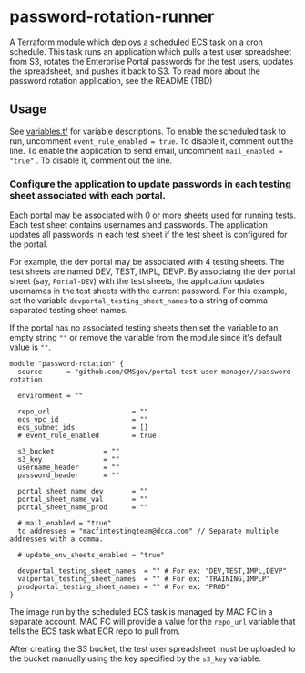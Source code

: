 # password-rotation-runner

A Terraform module which deploys a scheduled ECS task on a cron schedule.  This task runs an application which pulls a test user spreadsheet from S3, rotates the Enterprise Portal passwords for the test users, updates the spreadsheet, and pushes it back to S3. To read more about the password rotation application, see the README (TBD)

## Usage
See [variables.tf](variables.tf) for variable descriptions.
To enable the scheduled task to run, uncomment `event_rule_enabled = true`. To disable it, comment out the line.
To enable the application to send email, uncomment `mail_enabled = "true"` . To disable it, comment out the line.

### Configure the application to update passwords in each testing sheet associated with each portal.
Each portal may be associated with 0 or more sheets used for running tests. Each test sheet contains usernames and passwords. The application updates all passwords in each test sheet if the test sheet is configured for the portal.

For example, the dev portal may be associated with 4 testing sheets. The test sheets are named
DEV, TEST, IMPL, DEVP. By associatng the dev portal sheet (say, `Portal-DEV`) with the test sheets, the application updates usernames in the test sheets with the current password.
For this example, set the variable `devportal_testing_sheet_names` to a string of comma-separated testing sheet names.

If the portal has no associated testing sheets then set the variable to an empty string `""` or remove the variable from the module since it's default value is `""`.
```
module "password-rotation" {
  source      = "github.com/CMSgov/portal-test-user-manager//password-rotation
  
  environment = ""

  repo_url                    = "" 
  ecs_vpc_id                  = "" 
  ecs_subnet_ids              = []
  # event_rule_enabled        = true

  s3_bucket            = ""
  s3_key               = ""
  username_header      = ""
  password_header      = ""

  portal_sheet_name_dev       = ""
  portal_sheet_name_val       = ""
  portal_sheet_name_prod      = ""

  # mail_enabled = "true"
  to_addresses = "macfintestingteam@dcca.com" // Separate multiple addresses with a comma.

  # update_env_sheets_enabled = "true"

  devportal_testing_sheet_names  = "" # For ex: "DEV,TEST,IMPL,DEVP"
  valportal_testing_sheet_names  = "" # For ex: "TRAINING,IMPLP"
  prodportal_testing_sheet_names = "" # For ex: "PROD"
}
```

The image run by the scheduled ECS task is managed by MAC FC in a separate account.  MAC FC will provide a value for the `repo_url` variable that tells the ECS task what ECR repo to pull from. 

After creating the S3 bucket, the test user spreadsheet must be uploaded to the bucket manually using the key specified by the `s3_key` variable.